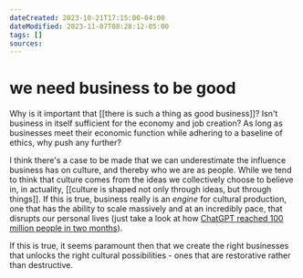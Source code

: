 ```yaml
---
dateCreated: 2023-10-21T17:15:00-04:00
dateModified: 2023-11-07T08:28:12-05:00
tags: []
sources: 
---
```

# we need business to be good

Why is it important that [[there is such a thing as good business]]? Isn't business in itself sufficient for the economy and job creation? As long as businesses meet their economic function while adhering to a baseline of ethics, why push any further?

I think there's a case to be made that we can underestimate the influence business has on culture, and thereby who we are as people. While we tend to think that culture comes from the ideas we collectively choose to believe in, in actuality, [[culture is shaped not only through ideas, but through things]]. If this is true, business really is an *engine* for cultural production, one that has the ability to scale massively and at an incredibly pace, that disrupts our personal lives (just take a look at how [ChatGPT reached 100 million people in two months](https://arstechnica.com/information-technology/2023/02/chatgpt-sets-record-for-fastest-growing-user-base-in-history-report-says/)). 

If this is true, it seems paramount then that we create the right businesses that unlocks the right cultural possibilities - ones that are restorative rather than destructive. 
